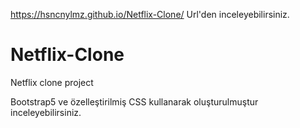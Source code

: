 https://hsncnylmz.github.io/Netflix-Clone/ Url'den inceleyebilirsiniz.

# Netflix-Clone
Netflix clone project

Bootstrap5 ve özelleştirilmiş CSS kullanarak oluşturulmuştur inceleyebilirsiniz.
